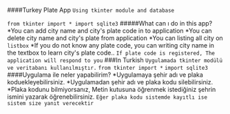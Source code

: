 ####Turkey Plate App
`Using tkinter module and database`

`from tkinter import *
import sqlite3`
#####What can ı do in this app?
*You can add city name and city's plate code in to application
*You can delete city name and city's plate from application
*You can listing all city on `listbox`
*If you do not know any plate code, you can writing city name in the textbox to learn city's plate code..
`If plate code is registered, The application will respond to you`
###In Turkish
`Uygulamada tkinter modülü ve veritabanı kullanılmıştır.`
`from tkinter import *`
`import sqlite3`
####Uygulama ile neler yapabilirim?
*Uygulamaya şehir adı ve plaka koduekleyebilirsiniz.
*Uygulamadan şehir adı ve plaka kodu silebilirsiniz.
*Plaka kodunu bilmiyorsanız, Metin kutusuna öğrenmek istediğiniz şehrin ismini yazarak öğrenebilirsiniz.
`Eğer plaka kodu sistemde kayıtlı ise sistem size yanıt verecektir`
